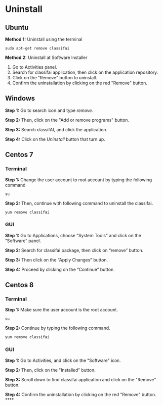 # Uninstall

## Ubuntu

**Method 1:** Uninstall using the terminal                                                                                                                                        

```text
sudo apt-get remove classifai
```

**Method 2:** Uninstall at Software Installer                                                                                                          

1. Go to Activities panel.
2. Search for classifai application, then click on the application repository.
3. Click on the "Remove" button to uninstall.
4. Confirm the uninstallation by clicking on the red "Remove" button.

## Windows

**Step 1:** Go to search icon and type _remove._                                                                                                          

**Step 2:** Then, click on the "Add or remove programs" button.

**Step 3:** Search classifAI, and click the application.

**Step 4:** Click on the _Uninstall_ button that turn up.

## Centos 7

### Terminal

**Step 1:** Change the user account to root account by typing the following command

```text
su
```

**Step 2:** Then, continue with following command to uninstall the classifai.

```text
yum remove classifai
```

### GUI

**Step 1:** Go to Applications, choose “System Tools” and click on the “Software” panel.

**Step 2:** Search for classifai package, then click on “remove” button.

**Step 3:** Then click on the “Apply Changes” button.

**Step 4:** Proceed by clicking on the “Continue” button.

## Centos 8

### Terminal

**Step 1:** Make sure the user account is the root account.

```text
su
```

**Step 2:** Continue by typing the following command.

```text
yum remove classifai
```

### GUI

**Step 1:** Go to Activities, and click on the "Software" icon.

**Step 2:** Then, click on the "Installed" button.

**Step 3:** Scroll down to find classifai application and click on the "Remove" button.  

**Step 4:** Confirm the uninstallation by clicking on the red "Remove" button.  ****

